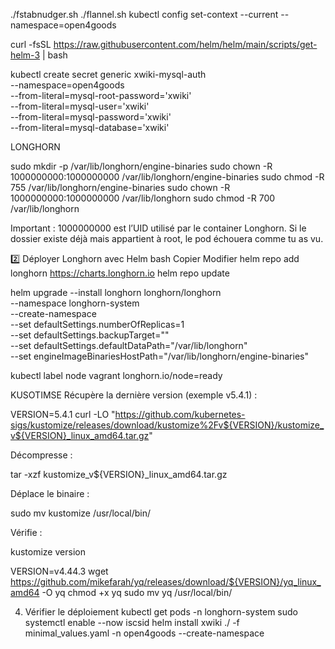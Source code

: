 ./fstabnudger.sh
./flannel.sh
kubectl config set-context --current --namespace=open4goods

curl -fsSL https://raw.githubusercontent.com/helm/helm/main/scripts/get-helm-3 | bash

kubectl create secret generic xwiki-mysql-auth \
  --namespace=open4goods \
  --from-literal=mysql-root-password='xwiki' \
  --from-literal=mysql-user='xwiki' \
  --from-literal=mysql-password='xwiki' \
  --from-literal=mysql-database='xwiki'

LONGHORN

sudo mkdir -p /var/lib/longhorn/engine-binaries
sudo chown -R 1000000000:1000000000 /var/lib/longhorn/engine-binaries
sudo chmod -R 755 /var/lib/longhorn/engine-binaries
sudo chown -R 1000000000:1000000000 /var/lib/longhorn
sudo chmod -R 700 /var/lib/longhorn

Important : 1000000000 est l’UID utilisé par le container Longhorn. Si le dossier existe déjà mais appartient à root, le pod échouera comme tu as vu.

2️⃣ Déployer Longhorn avec Helm
bash
Copier
Modifier
helm repo add longhorn https://charts.longhorn.io
helm repo update

helm upgrade --install longhorn longhorn/longhorn \
  --namespace longhorn-system \
  --create-namespace \
  --set defaultSettings.numberOfReplicas=1 \
  --set defaultSettings.backupTarget="" \
  --set defaultSettings.defaultDataPath="/var/lib/longhorn" \
  --set engineImageBinariesHostPath="/var/lib/longhorn/engine-binaries"


kubectl label node vagrant longhorn.io/node=ready

KUSOTIMSE
Récupère la dernière version (exemple v5.4.1) :

VERSION=5.4.1
curl -LO "https://github.com/kubernetes-sigs/kustomize/releases/download/kustomize%2Fv${VERSION}/kustomize_v${VERSION}_linux_amd64.tar.gz"


Décompresse :

tar -xzf kustomize_v${VERSION}_linux_amd64.tar.gz


Déplace le binaire :

sudo mv kustomize /usr/local/bin/


Vérifie :

kustomize version


VERSION=v4.44.3
wget https://github.com/mikefarah/yq/releases/download/${VERSION}/yq_linux_amd64 -O yq
chmod +x yq
sudo mv yq /usr/local/bin/



4. Vérifier le déploiement
kubectl get pods -n longhorn-system
sudo systemctl enable --now iscsid
helm install xwiki ./ -f minimal_values.yaml -n open4goods --create-namespace
